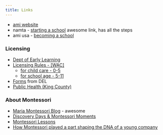 ```yaml
---
title: Links
---
```


-   [ami website](http://www.montessori-ami.org/)
-   namta - [starting a school](http://www.montessori-namta.org/namta/administrators/startsch1.html) awesome link, has all the steps
-   ami usa - [becoming a school](http://www.amiusa.org/index.php?option=com_content&amp;view=article&amp;id=79&amp;Itemid=74)

### Licensing

-   [Dept of Early Learning](http://www.del.wa.gov/)
-   [Licensing Rules - \[WAC\]](http://www.del.wa.gov/laws/rules/licensing.aspx)
    -   [for child care - 0-5](http://apps.leg.wa.gov/WAC/default.aspx?cite=170-295)
    -   [for school age - 5-11](http://apps.leg.wa.gov/WAC/default.aspx?cite=170-151)
-   [Forms](http://www.del.wa.gov/publications/licensing/) from DEL
-   [Public Health (King County)](http://www.kingcounty.gov/healthservices/health.aspx)

### About Montessori

-   [Maria Montessori Blog](http://mariamontessori.com/) - awesome
-   [Discovery Days & Montessori Moments](http://discoverydaysandmontessorimoments.blogspot.com/2011/11/montessor-monday-fiar-cranberry.html)
-   [Montessori Lessons](http://www.infomontessori.com/sensorial/visual-sense-binomial-cube.htm)
-   [How Montessori played a part shaping the DNA of a young company](http://www.nytimes.com/2011/01/23/business/23corner.html?_r=1)
